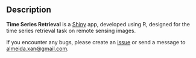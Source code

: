 ## Description

**Time Series Retrieval** is a [Shiny](https://shiny.rstudio.com/) app, developed using R, designed for the time series retrieval task on remote sensing images.

If you encounter any bugs, please create an [issue](https://github.com/almeidaxan/tsr/issues) or send a message to almeida.xan@gmail.com.

